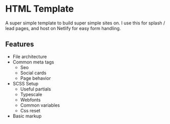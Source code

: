 # HTML Template
A super simple template to build super simple sites on. I use this for splash / lead pages, and host on Netlify for easy form handling.

## Features
- File architecture
- Common meta tags
  - Seo
  - Social cards
  - Page behavior
- SCSS Setup
  - Useful partials
  - Typescale
  - Webfonts
  - Common variables
  - Css reset
- Basic markup
